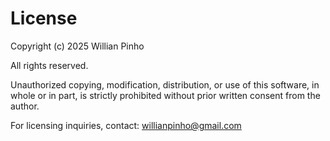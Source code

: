 # License

Copyright (c) 2025 Willian Pinho

All rights reserved.

Unauthorized copying, modification, distribution, or use of this software, in whole or in part, is strictly prohibited without prior written consent from the author.

For licensing inquiries, contact: [willianpinho@gmail.com](mailto:willianpinho@gmail.com)
